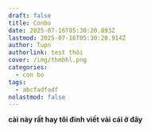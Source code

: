 ```yaml
---
draft: false
title: Conbo
date: 2025-07-16T05:30:20.893Z
lastmod: 2025-07-16T05:30:20.914Z
author: Tupn
authorlink: test thôi
cover: /img/thmbhl.png
categories:
  - con bo
tags:
  - abcfadfadf
nolastmod: false
---
```

**cài này rất hay tôi đinh viết vài cái ở đây**